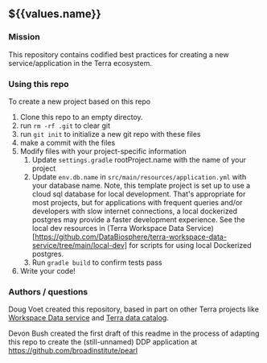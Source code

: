 ## ${{values.name}}

### Mission
This repository contains codified best practices for creating a new service/application in the Terra ecosystem.

### Using this repo
To create a new project based on this repo
1. Clone this repo to an empty directoy.
2. run `rm -rf .git` to clear git
3. run `git init` to initialize a new git repo with these files
4. make a commit with the files
5. Modify files with your project-specific information
    1. Update `settings.gradle` rootProject.name with the name of your project
    2. Update `env.db.name` in `src/main/resources/application.yml` with your database name.  Note, this template project is set up to use a cloud sql database for local development.  That's appropriate for most projects, but for applications with frequent queries and/or developers with slow internet connections, a local dockerized postgres may provide a faster development experience.  See the local dev resources in (Terra Workspace Data Service)[https://github.com/DataBiosphere/terra-workspace-data-service/tree/main/local-dev] for scripts for using local Dockerized postgres.
    3. Run `gradle build` to confirm tests pass
6. Write your code!



### Authors / questions
Doug Voet created this repository, based in part on other Terra projects like [Workspace Data service](https://github.com/DataBiosphere/terra-workspace-data-service) and [Terra data catalog](https://github.com/DataBiosphere/terra-data-catalog). 

Devon Bush created the first draft of this readme in the process of adapting this repo to create the (still-unnamed) DDP application at https://github.com/broadinstitute/pearl
